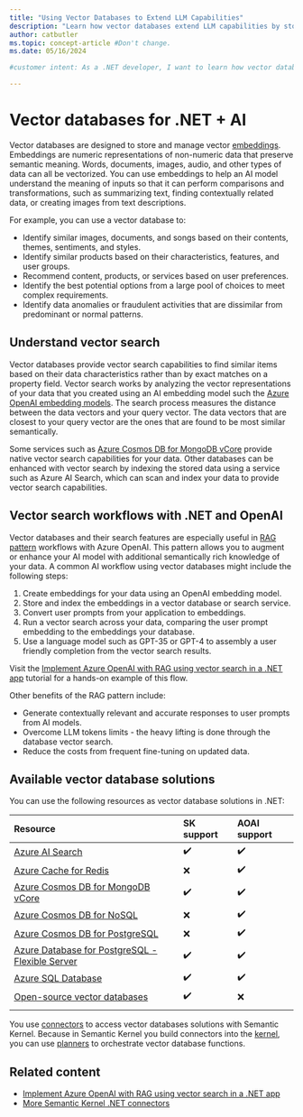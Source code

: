 ```yaml
---
title: "Using Vector Databases to Extend LLM Capabilities"
description: "Learn how vector databases extend LLM capabilities by storing and processing embeddings in .NET."
author: catbutler
ms.topic: concept-article #Don't change.
ms.date: 05/16/2024

#customer intent: As a .NET developer, I want to learn how vector databases store and process embeddings in .NET so I can make more data available to LLMs in my apps.

---
```


# Vector databases for .NET + AI

Vector databases are designed to store and manage vector [embeddings](embeddings.md). Embeddings are numeric representations of non-numeric data that preserve semantic meaning. Words, documents, images, audio, and other types of data can all be vectorized. You can use embeddings to help an AI model understand the meaning of inputs so that it can perform comparisons and transformations, such as summarizing text, finding contextually related data, or creating images from text descriptions.

For example, you can use a vector database to:

- Identify similar images, documents, and songs based on their contents, themes, sentiments, and styles.
- Identify similar products based on their characteristics, features, and user groups.
- Recommend content, products, or services based on user preferences.
- Identify the best potential options from a large pool of choices to meet complex requirements.
- Identify data anomalies or fraudulent activities that are dissimilar from predominant or normal patterns.

## Understand vector search

Vector databases provide vector search capabilities to find similar items based on their data characteristics rather than by exact matches on a property field. Vector search works by analyzing the vector representations of your data that you created using an AI embedding model such the [Azure OpenAI embedding models](/azure/ai-services/openai/concepts/models#embeddings-models). The search process measures the distance between the data vectors and your query vector. The data vectors that are closest to your query vector are the ones that are found to be most similar semantically.

Some services such as [Azure Cosmos DB for MongoDB vCore](/azure/cosmos-db/mongodb/vcore/vector-search) provide native vector search capabilities for your data. Other databases can be enhanced with vector search by indexing the stored data using a service such as Azure AI Search, which can scan and index your data to provide vector search capabilities.

## Vector search workflows with .NET and OpenAI

Vector databases and their search features are especially useful in [RAG pattern](rag.md) workflows with Azure OpenAI. This pattern allows you to augment or enhance your AI model with additional semantically rich knowledge of your data. A common AI workflow using vector databases might include the following steps:

1. Create embeddings for your data using an OpenAI embedding model.
1. Store and index the embeddings in a vector database or search service.
1. Convert user prompts from your application to embeddings.
1. Run a vector search across your data, comparing the user prompt embedding to the embeddings your database.
1. Use a language model such as GPT-35 or GPT-4 to assembly a user friendly completion from the vector search results.

Visit the [Implement Azure OpenAI with RAG using vector search in a .NET app](../tutorials/tutorial-ai-vector-search.md) tutorial for a hands-on example of this flow.

Other benefits of the RAG pattern include:

- Generate contextually relevant and accurate responses to user prompts from AI models.
- Overcome LLM tokens limits - the heavy lifting is done through the database vector search.
- Reduce the costs from frequent fine-tuning on updated data.

## Available vector database solutions

You can use the following resources as vector database solutions in .NET:

| Resource | SK support | AOAI support |
|:-|:-|:-|
| [Azure AI Search](/azure/search/vector-search-overview) | ✔️ | ✔️ |
| [Azure Cache for Redis](/azure/azure-cache-for-redis/cache-tutorial-vector-similarity) | ❌ | ✔️ |
| [Azure Cosmos DB for MongoDB vCore](/azure/cosmos-db/mongodb/vcore/vector-search) | ✔️ | ✔️ |
| [Azure Cosmos DB for NoSQL](/azure/cosmos-db/vector-search) | ❌ | ✔️ |
| [Azure Cosmos DB for PostgreSQL](/azure/cosmos-db/postgresql/howto-use-pgvector) | ❌ | ✔️ |
| [Azure Database for PostgreSQL - Flexible Server](/azure/postgresql/flexible-server/how-to-use-pgvector) | ✔️ | ✔️ |
| [Azure SQL Database](/azure/azure-sql/database/ai-artificial-intelligence-intelligent-applications?&preserve-view=true#vector-search) | ✔️ | ✔️ |
| [Open-source vector databases](/azure/cosmos-db/mongodb/vcore/vector-search-ai) | ✔️ | ❌ |
| | | |

You use [connectors](/semantic-kernel/memories/vector-db#available-connectors-to-vector-databases) to access vector databases solutions with Semantic Kernel. Because in Semantic Kernel you build connectors into the [kernel](/semantic-kernel/agents/kernel/?tabs=Csharp), you can use [planners](/semantic-kernel/agents/planners/?tabs=Csharp) to orchestrate vector database functions.

## Related content

- [Implement Azure OpenAI with RAG using vector search in a .NET app](../tutorials/tutorial-ai-vector-search.md)
- [More Semantic Kernel .NET connectors](https://github.com/microsoft/semantic-kernel/tree/main/dotnet/src/Connectors)
